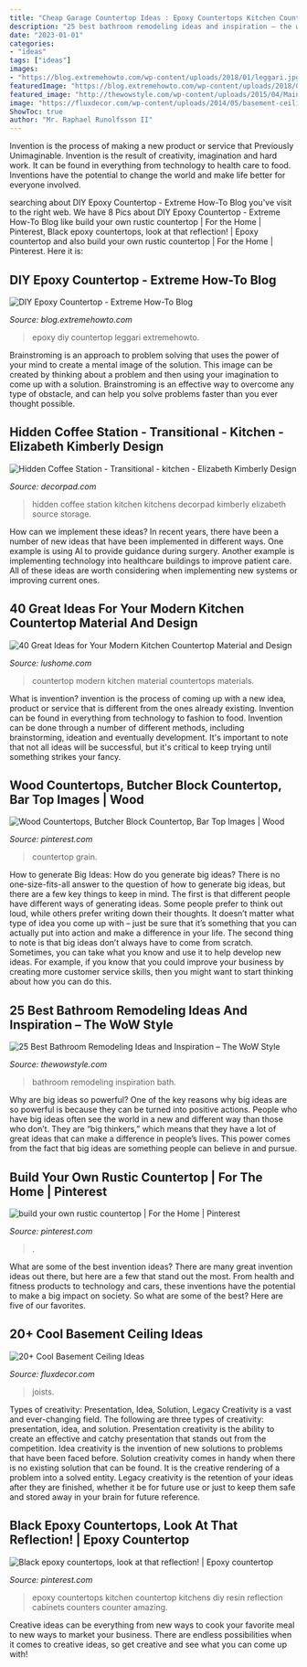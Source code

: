 ```yaml
---
title: "Cheap Garage Countertop Ideas : Epoxy Countertops Kitchen Countertop Kitchens Diy Resin Reflection Cabinets Counters Counter Amazing"
description: "25 best bathroom remodeling ideas and inspiration – the wow style"
date: "2023-01-01"
categories:
- "ideas"
tags: ["ideas"]
images:
- "https://blog.extremehowto.com/wp-content/uploads/2018/01/leggari.jpg"
featuredImage: "https://blog.extremehowto.com/wp-content/uploads/2018/01/leggari.jpg"
featured_image: "http://thewowstyle.com/wp-content/uploads/2015/04/Main-Bath.jpg"
image: "https://fluxdecor.com/wp-content/uploads/2014/05/basement-ceiling-ideas/5-storage-in-basement-floor-joists.jpg"
ShowToc: true
author: "Mr. Raphael Runolfsson II"
---
```



Invention is the process of making a new product or service that Previously Unimaginable. Invention is the result of creativity, imagination and hard work. It can be found in everything from technology to health care to food. Inventions have the potential to change the world and make life better for everyone involved.

	

		
searching about DIY Epoxy Countertop - Extreme How-To Blog you've visit to the right web. We have 8 Pics about DIY Epoxy Countertop - Extreme How-To Blog like build your own rustic countertop | For the Home | Pinterest, Black epoxy countertops, look at that reflection! | Epoxy countertop and also build your own rustic countertop | For the Home | Pinterest. Here it is:
		
    
## DIY Epoxy Countertop - Extreme How-To Blog

<img loading=lazy src="https://blog.extremehowto.com/wp-content/uploads/2018/01/leggari.jpg" onerror="this.onerror=null;this.src='https://tse3.mm.bing.net/th?id=OIP.vGwAmI0zqoLjhTDhRcalAwHaDw&amp;pid=15.1';" alt="DIY Epoxy Countertop - Extreme How-To Blog">

_Source: blog.extremehowto.com_

>epoxy diy countertop leggari extremehowto. 

	

Brainstroming is an approach to problem solving that uses the power of your mind to create a mental image of the solution. This image can be created by thinking about a problem and then using your imagination to come up with a solution. Brainstroming is an effective way to overcome any type of obstacle, and can help you solve problems faster than you ever thought possible.

    
## Hidden Coffee Station - Transitional - Kitchen - Elizabeth Kimberly Design

<img loading=lazy src="https://cdn.decorpad.com/photos/2014/08/25/d1063f365ca7.jpg" onerror="this.onerror=null;this.src='https://tse2.mm.bing.net/th?id=OIP.V3wd3b3SHniQyHBHfXd-2QHaLH&amp;pid=15.1';" alt="Hidden Coffee Station - Transitional - kitchen - Elizabeth Kimberly Design">

_Source: decorpad.com_

>hidden coffee station kitchen kitchens decorpad kimberly elizabeth source storage. 

	

How can we implement these ideas?
In recent years, there have been a number of new ideas that have been implemented in different ways. One example is using AI to provide guidance during surgery. Another example is implementing technology into healthcare buildings to improve patient care. All of these ideas are worth considering when implementing new systems or improving current ones.

    
## 40 Great Ideas For Your Modern Kitchen Countertop Material And Design

<img loading=lazy src="https://www.lushome.com/wp-content/uploads/2013/05/modern-kitchen-countertop-materials-design-ideas-8.jpg" onerror="this.onerror=null;this.src='https://tse4.mm.bing.net/th?id=OIP.mjpcB7RA90W56pDB2f-haQHaE5&amp;pid=15.1';" alt="40 Great Ideas for Your Modern Kitchen Countertop Material and Design">

_Source: lushome.com_

>countertop modern kitchen material countertops materials. 

	

What is invention?
invention is the process of coming up with a new idea, product or service that is different from the ones already existing. Invention can be found in everything from technology to fashion to food. 
Invention can be done through a number of different methods, including brainstorming, ideation and eventually development. It's important to note that not all ideas will be successful, but it's critical to keep trying until something strikes your fancy.

    
## Wood Countertops, Butcher Block Countertop, Bar Top Images | Wood

<img loading=lazy src="https://i.pinimg.com/736x/08/9d/17/089d17e1de83544be042e78a712a9b2c--butcher-block-countertops-kitchen-countertops.jpg" onerror="this.onerror=null;this.src='https://tse1.mm.bing.net/th?id=OIP.S0J8oI21PPAaUuHcWdTaIgHaEe&amp;pid=15.1';" alt="Wood Countertops, Butcher Block Countertop, Bar Top Images | Wood">

_Source: pinterest.com_

>countertop grain. 

	

How to generate Big Ideas: How do you generate big ideas?
There is no one-size-fits-all answer to the question of how to generate big ideas, but there are a few key things to keep in mind. The first is that different people have different ways of generating ideas. Some people prefer to think out loud, while others prefer writing down their thoughts. It doesn’t matter what type of idea you come up with – just be sure that it’s something that you can actually put into action and make a difference in your life. 
The second thing to note is that big ideas don’t always have to come from scratch. Sometimes, you can take what you know and use it to help develop new ideas. For example, if you know that you could improve your business by creating more customer service skills, then you might want to start thinking about how you can do this.

    
## 25 Best Bathroom Remodeling Ideas And Inspiration – The WoW Style

<img loading=lazy src="http://thewowstyle.com/wp-content/uploads/2015/04/Main-Bath.jpg" onerror="this.onerror=null;this.src='https://tse2.mm.bing.net/th?id=OIP.SqYW36XefS1B5YJeTrbcFAHaE8&amp;pid=15.1';" alt="25 Best Bathroom Remodeling Ideas and Inspiration – The WoW Style">

_Source: thewowstyle.com_

>bathroom remodeling inspiration bath. 

	

Why are big ideas so powerful?
One of the key reasons why big ideas are so powerful is because they can be turned into positive actions. People who have big ideas often see the world in a new and different way than those who don’t. They are “big thinkers,” which means that they have a lot of great ideas that can make a difference in people’s lives. This power comes from the fact that big ideas are something people can believe in and pursue.

    
## Build Your Own Rustic Countertop | For The Home | Pinterest

<img loading=lazy src="https://s-media-cache-ak0.pinimg.com/736x/43/65/fa/4365fa733d66e12de0565db0ea69a6f8.jpg" onerror="this.onerror=null;this.src='https://tse3.mm.bing.net/th?id=OIP.kEy42zLxDKriUo-7phYKhAHaJ3&amp;pid=15.1';" alt="build your own rustic countertop | For the Home | Pinterest">

_Source: pinterest.com_

>. 

	

What are some of the best invention ideas?
There are many great invention ideas out there, but here are a few that stand out the most. From health and fitness products to technology and cars, these inventions have the potential to make a big impact on society. So what are some of the best? Here are five of our favorites.

    
## 20+ Cool Basement Ceiling Ideas

<img loading=lazy src="https://fluxdecor.com/wp-content/uploads/2014/05/basement-ceiling-ideas/5-storage-in-basement-floor-joists.jpg" onerror="this.onerror=null;this.src='https://tse1.mm.bing.net/th?id=OIP.SMIcYY7pCGy4nYs6OPPrnAHaGg&amp;pid=15.1';" alt="20+ Cool Basement Ceiling Ideas">

_Source: fluxdecor.com_

>joists. 

	

Types of creativity: Presentation, Idea, Solution, Legacy
Creativity is a vast and ever-changing field. The following are three types of creativity: presentation, idea, and solution. Presentation creativity is the ability to create an effective and catchy presentation that stands out from the competition. Idea creativity is the invention of new solutions to problems that have been faced before. Solution creativity comes in handy when there is no existing solution that can be found. It is the creative rendering of a problem into a solved entity. Legacy creativity is the retention of your ideas after they are finished, whether it be for future use or just to keep them safe and stored away in your brain for future reference.

    
## Black Epoxy Countertops, Look At That Reflection! | Epoxy Countertop

<img loading=lazy src="https://i.pinimg.com/736x/b5/21/7c/b5217c641ff788fdfc80ee22c1ef6ad2.jpg" onerror="this.onerror=null;this.src='https://tse1.mm.bing.net/th?id=OIP.sPPTk6GfvPIL0qaPp5bnJQHaJ4&amp;pid=15.1';" alt="Black epoxy countertops, look at that reflection! | Epoxy countertop">

_Source: pinterest.com_

>epoxy countertops kitchen countertop kitchens diy resin reflection cabinets counters counter amazing. 

	

Creative ideas can be everything from new ways to cook your favorite meal to new ways to market your business. There are endless possibilities when it comes to creative ideas, so get creative and see what you can come up with!

